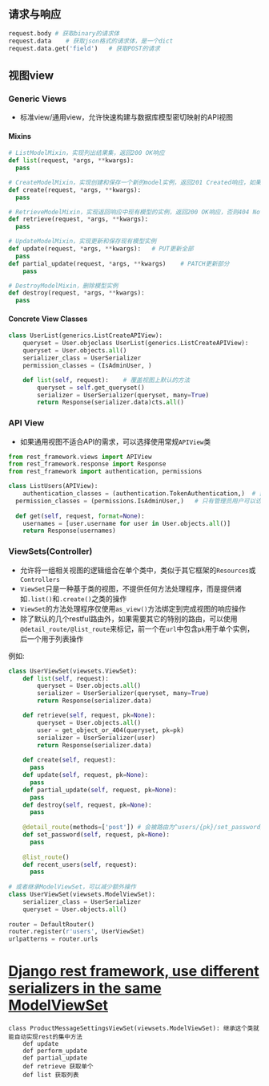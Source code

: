 ## 请求与响应

```python
request.body # 获取binary的请求体
request.data	# 获取json格式的请求体，是一个dict
request.data.get('field')	# 获取POST的请求
```

## 视图view

### Generic Views

- 标准view/通用view，允许快速构建与数据库模型密切映射的API视图

#### Mixins

```python
# ListModelMixin，实现列出结果集，返回200 OK响应
def list(request, *args, **kwargs):
  pass

# CreateModelMixin，实现创建和保存一个新的model实例，返回201 Created响应，如果序列化的表示中包含名为url的键，则相应的Location头将填充该值
def create(request, *args, **kwargs):
  pass

# RetrieveModelMixin，实现返回响应中现有模型的实例，返回200 OK响应，否则404 Not Found
def retrieve(request, *args, **kwargs):
  pass

# UpdateModelMixin，实现更新和保存现有模型实例
def update(request, *args, **kwargs):	# PUT更新全部
  pass
def partial_update(request, *args, **kwargs)	# PATCH更新部分
	pass

# DestroyModelMixin，删除模型实例
def destroy(request, *args, **kwargs):
  pass
```

#### Concrete View Classes

```python
class UserList(generics.ListCreateAPIView):
    queryset = User.objeclass UserList(generics.ListCreateAPIView):
    queryset = User.objects.all()
    serializer_class = UserSerializer
    permission_classes = (IsAdminUser, )

    def list(self, request):	# 覆盖视图上默认的方法
        queryset = self.get_queryset()
        serializer = UserSerializer(queryset, many=True)
        return Response(serializer.data)cts.all()
```

### API View

- 如果通用视图不适合API的需求，可以选择使用常规`APIView`类

```python
from rest_framework.views import APIView
from rest_framework.response import Response
from rest_framework import authentication, permissions

class ListUsers(APIView):
	authentication_classes = (authentication.TokenAuthentication,)	# 需要token认证
  permission_classes = (permissions.IsAdminUser,)	# 只有管理员用户可以访问这个视图。
  
  def get(self, request, format=None):
    usernames = [user.username for user in User.objects.all()]
    return Response(usernames)
```

### ViewSets(Controller)

- 允许将一组相关视图的逻辑组合在单个类中，类似于其它框架的`Resources`或`Controllers`
- `ViewSet`只是一种基于类的视图，不提供任何方法处理程序，而是提供诸如`.list()`和`.create()`之类的操作
- `ViewSet`的方法处理程序仅使用`as_view()`方法绑定到完成视图的响应操作
- 除了默认的几个restful路由外，如果需要其它的特别的路由，可以使用`@detail_route/@list_route`来标记，前一个在`url`中包含`pk`用于单个实例，后一个用于列表操作

例如: 

```python
class UserViewSet(viewsets.ViewSet):
    def list(self, request):
        queryset = User.objects.all()
        serializer = UserSerializer(queryset, many=True)
        return Response(serializer.data)

    def retrieve(self, request, pk=None):
        queryset = User.objects.all()
        user = get_object_or_404(queryset, pk=pk)
        serializer = UserSerializer(user)
        return Response(serializer.data)
      
    def create(self, request):
      pass
    def update(self, request, pk=None):
      pass
    def partial_update(self, request, pk=None):
      pass
    def destroy(self, request, pk=None):
      pass
    
    @detail_route(methods=['post'])	# 会被路由为^users/{pk}/set_password/$
    def set_password(self, request, pk=None):
      pass
    
    @list_route()
    def recent_users(self, request):
      pass
      
# 或者继承ModelViewSet，可以减少额外操作
class UserViewSet(viewsets.ModelViewSet):
    serializer_class = UserSerializer
    queryset = User.objects.all()
      
router = DefaultRouter()
router.register(r'users', UserViewSet)
urlpatterns = router.urls
```



# [Django rest framework, use different serializers in the same ModelViewSet](https://stackoverflow.com/questions/22616973/django-rest-framework-use-different-serializers-in-the-same-modelviewset)





```
class ProductMessageSettingsViewSet(viewsets.ModelViewSet): 继承这个类就能自动实现rest的集中方法
	def update
	def perform_update
	def partial_update
	def retrieve 获取单个
	def list 获取列表
```